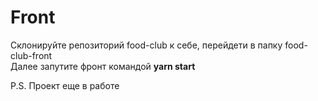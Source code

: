 # Front
Склонируйте репозиторий food-club к себе, перейдети в папку food-club-front <br />
Далее запутите фронт командой <b>yarn start</b>

P.S. Проект еще в работе
